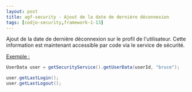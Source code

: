 ```yaml
---
layout: post
title: agf-security - Ajout de la date de dernière déconnexion
tags: [codjo-security,framework-1-13]
---
```

Ajout de la date de dernière déconnexion sur le profil de l'utilisateur. Cette information est maintenant accessible par code via le service de sécurité.

<u>Exemple :</u>
```java
UserData user = getSecurityService().getUserData(userId, "bruce");

user.getLastLogin();
user.getLastLogout();

```

